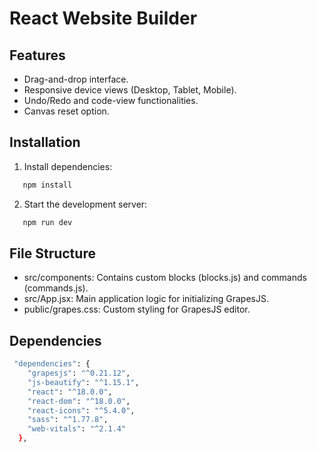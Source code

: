 # React Website Builder

## Features
- Drag-and-drop interface.
- Responsive device views (Desktop, Tablet, Mobile).
- Undo/Redo and code-view functionalities.
- Canvas reset option.

## Installation
1. Install dependencies:
```bash
   npm install
```

2. Start the development server:
```bash
   npm run dev
```

## File Structure
- src/components: Contains custom blocks (blocks.js) and commands (commands.js).
- src/App.jsx: Main application logic for initializing GrapesJS.
- public/grapes.css: Custom styling for GrapesJS editor.

## Dependencies
```bash
 "dependencies": {
    "grapesjs": "^0.21.12",
    "js-beautify": "^1.15.1",
    "react": "^18.0.0",
    "react-dom": "^18.0.0",
    "react-icons": "^5.4.0",
    "sass": "^1.77.8",
    "web-vitals": "^2.1.4"
  },
```
